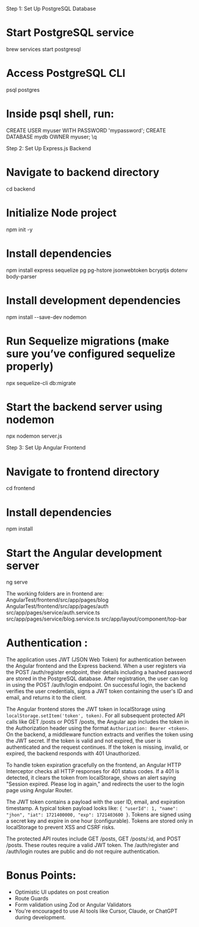 Step 1: Set Up PostgreSQL Database
# Start PostgreSQL service
brew services start postgresql

# Access PostgreSQL CLI
psql postgres

# Inside psql shell, run:
CREATE USER myuser WITH PASSWORD 'mypassword';
CREATE DATABASE mydb OWNER myuser;
\q

Step 2: Set Up Express.js Backend
# Navigate to backend directory
cd backend

# Initialize Node project
npm init -y

# Install dependencies
npm install express sequelize pg pg-hstore jsonwebtoken bcryptjs dotenv body-parser

# Install development dependencies
npm install --save-dev nodemon

# Run Sequelize migrations (make sure you’ve configured sequelize properly)
npx sequelize-cli db:migrate

# Start the backend server using nodemon
npx nodemon server.js

Step 3: Set Up Angular Frontend
# Navigate to frontend directory
cd frontend

# Install dependencies
npm install

# Start the Angular development server
ng serve

The working folders are in frontend are:
AngularTest/frontend/src/app/pages/blog
AngularTest/frontend/src/app/pages/auth
src/app/pages/service/auth.service.ts
src/app/pages/service/blog.service.ts
src/app/layout/component/top-bar


# Authentication :

The application uses JWT (JSON Web Token) for authentication between the Angular frontend and the Express backend. When a user registers via the POST /auth/register endpoint, their details including a hashed password are stored in the PostgreSQL database. After registration, the user can log in using the POST /auth/login endpoint. On successful login, the backend verifies the user credentials, signs a JWT token containing the user's ID and email, and returns it to the client.

The Angular frontend stores the JWT token in localStorage using `localStorage.setItem('token', token)`. For all subsequent protected API calls like GET /posts or POST /posts, the Angular app includes the token in the Authorization header using the format `Authorization: Bearer <token>`. On the backend, a middleware function extracts and verifies the token using the JWT secret. If the token is valid and not expired, the user is authenticated and the request continues. If the token is missing, invalid, or expired, the backend responds with 401 Unauthorized.

To handle token expiration gracefully on the frontend, an Angular HTTP Interceptor checks all HTTP responses for 401 status codes. If a 401 is detected, it clears the token from localStorage, shows an alert saying "Session expired. Please log in again," and redirects the user to the login page using Angular Router.

The JWT token contains a payload with the user ID, email, and expiration timestamp. A typical token payload looks like: `{ "userId": 1, "name": "jhon", "iat": 1721400000, "exp": 1721403600 }`. Tokens are signed using a secret key and expire in one hour (configurable). Tokens are stored only in localStorage to prevent XSS and CSRF risks.

The protected API routes include GET /posts, GET /posts/:id, and POST /posts. These routes require a valid JWT token. The /auth/register and /auth/login routes are public and do not require authentication.

# Bonus Points:
- Optimistic UI updates on post creation
- Route Guards
- Form validation using Zod or Angular Validators
- You're encouraged to use AI tools like Cursor, Claude, or ChatGPT during development.
